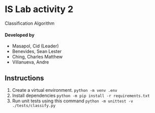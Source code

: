 # IS Lab activity 2

Classification Algorithm

#### Developed by

- Masapol, Cid (Leader)
- Benevides, Sean Lester
- Ching, Charles Matthew
- Villanueva, Andre

## Instructions

1. Create a virtual environment. `python -m venv .env`
2. Install dependencies `python -m pip install -r requirements.txt`
3. Run unit tests using this command `python -m unittest -v ./tests/classify.py`
